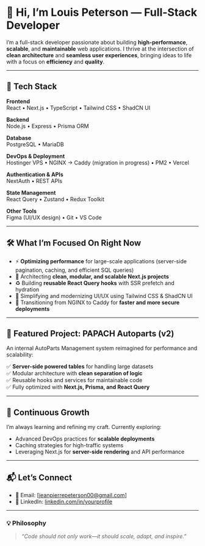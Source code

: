 # 👋 Hi, I’m Louis Peterson — Full-Stack Developer

I’m a full-stack developer passionate about building **high-performance**, **scalable**, and **maintainable** web applications. I thrive at the intersection of **clean architecture** and **seamless user experiences**, bringing ideas to life with a focus on **efficiency** and **quality**.

---

## 🚀 Tech Stack

**Frontend**  
React • Next.js • TypeScript • Tailwind CSS • ShadCN UI  

**Backend**  
Node.js • Express • Prisma ORM  

**Database**  
PostgreSQL • MariaDB  

**DevOps & Deployment**  
Hostinger VPS • NGINX → Caddy (migration in progress) • PM2 • Vercel  

**Authentication & APIs**  
NextAuth • REST APIs  

**State Management**  
React Query • Zustand • Redux Toolkit  

**Other Tools**  
Figma (UI/UX design) • Git • VS Code  

---

## 🛠 What I’m Focused On Right Now

- ⚡ **Optimizing performance** for large-scale applications (server-side pagination, caching, and efficient SQL queries)
- 🧱 Architecting **clean, modular, and scalable Next.js projects**
- ♻️ Building **reusable React Query hooks** with SSR prefetch and hydration
- 🎨 Simplifying and modernizing UI/UX using Tailwind CSS & ShadCN UI
- 🚀 Transitioning from NGINX to Caddy for **faster and more secure deployments**

---

## 📌 Featured Project: PAPACH Autoparts (v2)

An internal AutoParts Management system reimagined for performance and scalability:  

✅ **Server-side powered tables** for handling large datasets  
✅ Modular architecture with **clean separation of logic**  
✅ Reusable hooks and services for maintainable code  
✅ Fully optimized with **Next.js, Prisma, and React Query**  


---

## 🌱 Continuous Growth

I’m always learning and refining my craft. Currently exploring:  
- Advanced DevOps practices for **scalable deployments**  
- Caching strategies for high-traffic systems  
- Leveraging Next.js for **server-side rendering** and API performance  

---

## 📬 Let’s Connect

- 📧 Email: [jeanpierrepeterson00@gmail.com]  
- 💼 LinkedIn: [linkedin.com/in/yourprofile](https://www.linkedin.com/in/peterjpp/)  

---

### 💡 Philosophy

> *“Code should not only work—it should scale, adapt, and inspire.”*

